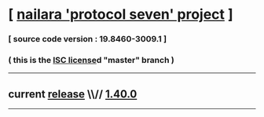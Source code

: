 
# [ [nailara 'protocol seven' project](http://src.nailara.net/) ]

### [ source code version : 19.8460-3009.1 ]

### ( this is the [ISC license](license)d "master" branch )
---
## current [release](https://github.com/anotherlink/nailara/releases) \\\\// [1.40.0](https://github.com/anotherlink/nailara/releases/tag/1.40.0)
---
